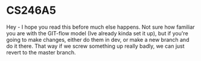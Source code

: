 CS246A5
=======

Hey - I hope you read this before much else happens.
Not sure how familiar you are with the GIT-flow model (Ive already kinda set it up),
but if you're going to make changes, either do them in dev, or make a new branch and
do it there. That way if we screw something up really badly, we can just revert to the
master branch.